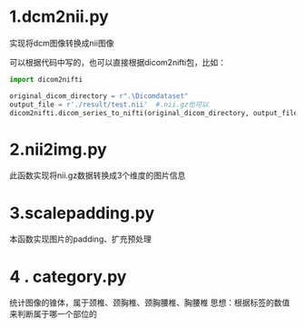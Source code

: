 # 1.dcm2nii.py 

实现将dcm图像转换成nii图像

可以根据代码中写的，也可以直接根据dicom2nifti包，比如：

```python
import dicom2nifti

original_dicom_directory = r".\Dicomdataset"
output_file = r'./result/test.nii'  #.nii.gz也可以
dicom2nifti.dicom_series_to_nifti(original_dicom_directory, output_file, reorient_nifti=True)
```

# 2.nii2img.py

此函数实现将nii.gz数据转换成3个维度的图片信息

# 3.scalepadding.py

本函数实现图片的padding、扩充预处理

# 4 . category.py

统计图像的锥体，属于颈椎、颈胸椎、颈胸腰椎、胸腰椎
思想：根据标签的数值来判断属于哪一个部位的